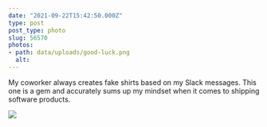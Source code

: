 ```yaml
---
date: "2021-09-22T15:42:50.000Z"
type: post 
post_type: photo
slug: 56570
photos: 
- path: data/uploads/good-luck.png
  alt: 
---
```

My coworker always creates fake shirts based on my Slack messages. This one is a gem and accurately sums up my mindset when it comes to shipping software products.


![](https://brandontreb.com/data/uploads/good-luck.png)
